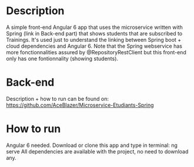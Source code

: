 # Description
A simple front-end Angular 6 app that uses the microservice written with Spring (link in Back-end part) that shows students that are subscribed to Trainings. 
It's used just to understand the linking between Spring boot + cloud dependencies and Angular 6.
Note that the Spring webservice has more fonctionnalities assured by @RepositoryRestClient but this front-end only has one fontionnality (showing students). 

# Back-end
Description + how to run can be found on: https://github.com/AceBlazer/Microservice-Etudiants-Spring

# How to run 
Angular 6 needed.
Download or clone this app and type in terminal: ng serve
All dependencies are available with the project, no need to download any.
